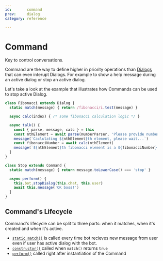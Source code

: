```yaml
---
id:       command
prev:     dialog
category: reference

---
```


# Command

<div class="intro">Key to control conversations.</div>

Command are the way to define higher in priority operations than [Dialogs](/dialog.md) that can even interupt Dialogs. For example to show a help message during an active dialog or stop an active dialog.

Let's take a look at the example that illustrates how Commands can be used to stop active Dialog.

```ts
class Fibonacci extends Dialog {
  static match(message) { return /fibonacci/i.test(message) }

  async calc(index) { /* some fibonacci calculation logic */ }

  async talk() {
    const { parse, message, calc } = this
    const nthElement = await parse(numberParser, 'Please provide number of fibonacci element')
    message(`Caclulating ${nthElement}th element, please wait...`)
    const fibonacciNumber = await calc(nthElement)
    message(`${nthElement}th fibonacci element is a ${fibonacciNumber}.`)
  }
}

class Stop extends Command {
  static match(message) { return message.toLowerCase() === 'stop' }

  async perform() {
    this.bot.stopDialog(this.chat, this.user)
    await this.message('OK boss!')
  }
}
```

## Command's Lifecycle

Command's lifecycle can be split to three parts: when it matches, when it's created and when it's active.

- [`static match()`](#static-match) is called every time bot recieves new message from user even if user has active dialog with the bot.
- [`constructor()`](#constructor) called when `match()` returns `true`
- [`perform()`](#constructor) called right after instantiation of the Command

<!-- api:core:command -->
